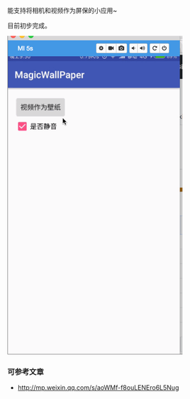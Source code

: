 能支持将相机和视频作为屏保的小应用~


目前初步完成。

<img src="hongyang/MagicWallPaper/screenshot/sceenshot.gif"/>


### 可参考文章

* http://mp.weixin.qq.com/s/aoWMf-f8ouLENEro6L5Nug